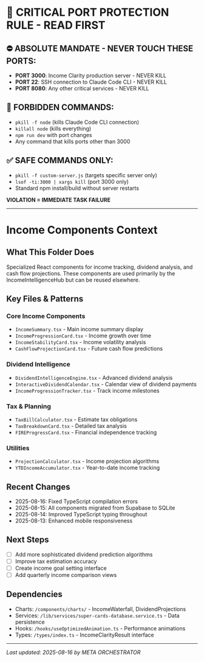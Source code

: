 # 🚨 CRITICAL PORT PROTECTION RULE - READ FIRST

## ⛔ ABSOLUTE MANDATE - NEVER TOUCH THESE PORTS:
- **PORT 3000**: Income Clarity production server - NEVER KILL
- **PORT 22**: SSH connection to Claude Code CLI - NEVER KILL  
- **PORT 8080**: Any other critical services - NEVER KILL

## 🚫 FORBIDDEN COMMANDS:
- `pkill -f node` (kills Claude Code CLI connection)
- `killall node` (kills everything)
- `npm run dev` with port changes
- Any command that kills ports other than 3000

## ✅ SAFE COMMANDS ONLY:
- `pkill -f custom-server.js` (targets specific server only)
- `lsof -ti:3000 | xargs kill` (port 3000 only)
- Standard npm install/build without server restarts

**VIOLATION = IMMEDIATE TASK FAILURE**

---

# Income Components Context

## What This Folder Does
Specialized React components for income tracking, dividend analysis, and cash flow projections. These components are used primarily by the IncomeIntelligenceHub but can be reused elsewhere.

## Key Files & Patterns

### Core Income Components
- `IncomeSummary.tsx` - Main income summary display
- `IncomeProgressionCard.tsx` - Income growth over time
- `IncomeStabilityCard.tsx` - Income volatility analysis
- `CashFlowProjectionCard.tsx` - Future cash flow predictions

### Dividend Intelligence
- `DividendIntelligenceEngine.tsx` - Advanced dividend analysis
- `InteractiveDividendCalendar.tsx` - Calendar view of dividend payments
- `IncomeProgressionTracker.tsx` - Track income milestones

### Tax & Planning
- `TaxBillCalculator.tsx` - Estimate tax obligations
- `TaxBreakdownCard.tsx` - Detailed tax analysis
- `FIREProgressCard.tsx` - Financial independence tracking

### Utilities
- `ProjectionCalculator.tsx` - Income projection algorithms
- `YTDIncomeAccumulator.tsx` - Year-to-date income tracking

## Recent Changes
- 2025-08-16: Fixed TypeScript compilation errors
- 2025-08-15: All components migrated from Supabase to SQLite
- 2025-08-14: Improved TypeScript typing throughout
- 2025-08-13: Enhanced mobile responsiveness

## Next Steps
- [ ] Add more sophisticated dividend prediction algorithms
- [ ] Improve tax estimation accuracy
- [ ] Create income goal setting interface
- [ ] Add quarterly income comparison views

## Dependencies
- Charts: `/components/charts/` - IncomeWaterfall, DividendProjections
- Services: `/lib/services/super-cards-database.service.ts` - Data persistence
- Hooks: `/hooks/useOptimizedAnimation.ts` - Performance animations
- Types: `/types/index.ts` - IncomeClarityResult interface

---
*Last updated: 2025-08-16 by META ORCHESTRATOR*